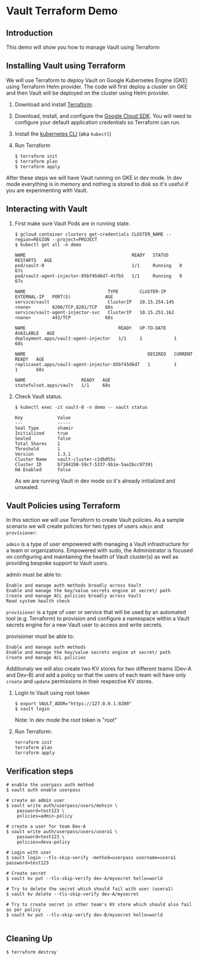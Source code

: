 # Vault Terraform Demo

## Introduction

This demo will show you how to manage Vault using Terraform


## Installing Vault using Terraform

We will use Terraform to deploy Vault on Google Kubernetes Engine (GKE) using Terraform Helm provider. The code will first deploy a cluster on GKE and then Vault will be deployed on the cluster using Helm provider.

1. Download and install [Terraform](https://www.terraform.io/).

2. Download, install, and configure the [Google Cloud SDK](https://cloud.google.com/sdk/). You will need
   to configure your default application credentials so Terraform can run.

3. Install the [kubernetes CLI](https://kubernetes.io/docs/tasks/tools/install-kubectl/) (aka `kubectl`)

4. Run Terraform

    ```text
    $ terraform init
    $ terraform plan
    $ terraform apply
    ```

After these steps we will have Vault running on GKE in dev mode. In dev mode everything is in memory and nothing is stored to disk so it's useful if you are experimenting with Vault. 

## Interacting with Vault

1. First make sure Vault Pods are in running state.

    ```text
    $ gcloud container clusters get-credentials CLUSTER_NAME --region=REGION --project=PROJECT
    $ kubectl get all -n demo

    NAME                                        READY   STATUS    RESTARTS   AGE
    pod/vault-0                                 1/1     Running   0          67s
    pod/vault-agent-injector-85bf45d6d7-4tfb5   1/1     Running   0          67s

    NAME                               TYPE        CLUSTER-IP      EXTERNAL-IP   PORT(S)             AGE
    service/vault                      ClusterIP   10.15.254.145   <none>        8200/TCP,8201/TCP   68s
    service/vault-agent-injector-svc   ClusterIP   10.15.251.162   <none>        443/TCP             68s

    NAME                                   READY   UP-TO-DATE   AVAILABLE   AGE
    deployment.apps/vault-agent-injector   1/1     1            1           68s

    NAME                                              DESIRED   CURRENT   READY   AGE
    replicaset.apps/vault-agent-injector-85bf45d6d7   1         1         1       68s

    NAME                     READY   AGE
    statefulset.apps/vault   1/1     68s
    ```
 
2. Check Vault status.

    ```
    $ kubectl exec -it vault-0 -n demo -- vault status

    Key             Value
    ---             -----
    Seal Type       shamir
    Initialized     true
    Sealed          false
    Total Shares    1
    Threshold       1
    Version         1.3.1
    Cluster Name    vault-cluster-c2db055c
    Cluster ID      b7104198-59cf-5337-9b1e-5ae2bcc97391
    HA Enabled      false
    ```

    As we are running Vault in dev mode so it's already initialized and unsealed.

## Vault Policies using Terraform

In this section we will use Terraform to create Vault policies. As a sample scenario we will create policies for two types of users `admin` and `provisioner`: 

`admin` is a type of user empowered with managing a Vault infrastructure for a team or organizations. Empowered with sudo, the Administrator is focused on configuring and maintaining the health of Vault cluster(s) as well as providing bespoke support to Vault users.

admin must be able to:

    Enable and manage auth methods broadly across Vault
    Enable and manage the key/value secrets engine at secret/ path
    Create and manage ACL policies broadly across Vault
    Read system health check

`provisioner` is a type of user or service that will be used by an automated tool (e.g. Terraform) to provision and configure a namespace within a Vault secrets engine for a new Vault user to access and write secrets.

provisioner must be able to:

    Enable and manage auth methods
    Enable and manage the key/value secrets engine at secret/ path
    Create and manage ACL policies

Additionaly we will also create two KV stores for two different teams (Dev-A and Dev-B) and add a policy so that the users of each team will have only `create` and `update` permissions in their respective KV stores.
   
1. Login to Vault using root token

    ```
    $ export VAULT_ADDR="https://127.0.0.1:8200"
    $ vault login
    ```

    Note: In dev mode the root token is "root"

2. Run Terraform:

    ```
    terraform init
    terraform plan
    terraform apply
    ```

## Verification steps

```
# enable the userpass auth method
$ vault auth enable userpass

# create an admin user
$ vault write auth/userpass/users/mohsin \
    password=test123 \
    policies=admin-policy
 
# create a user for team Dev-A
$ vault write auth/userpass/users/usera1 \
    password=test123 \
    policies=deva-policy

# Login with user
$ vault login --tls-skip-verify -method=userpass username=usera1 password=test123

# Create secret
$ vault kv put --tls-skip-verify dev-A/mysecret hello=world

# Try to delete the secret which should fail with user (usera1)
$ vault kv delete --tls-skip-verify dev-A/mysecret

# Try to create secret in other team's KV store which should also fail as per policy
$ vault kv put --tls-skip-verify dev-B/mysecret hello=world


```

## Cleaning Up

   ```
   $ terraform destroy
   ```
 
